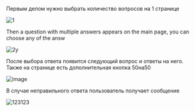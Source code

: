 Первым делом нужно выбрать количество вопросов на 1 странице 


![1](https://user-images.githubusercontent.com/89912206/132999773-b1e22bbc-7b34-44d8-bdd5-d8ecdd2046a8.PNG)


Then a question with multiple answers appears on the main page, you can choose any of the answ


![2у](https://user-images.githubusercontent.com/89912206/132999804-23cd1674-ca16-4405-bb1f-df4536e218ef.PNG)



После выбора ответа появится следующий вопрос и ответы на него.
Также на странице есть дополнительная кнопка  50на50





![image](https://user-images.githubusercontent.com/89912206/132999932-afdde830-cb72-408c-bc7e-bf46e1b9ad49.png)



В случае неправильного ответа пользователь получает сообщение



![123123](https://user-images.githubusercontent.com/89912206/132999977-ecf830ed-08b6-49fe-99fe-7c91d23a0136.PNG)

